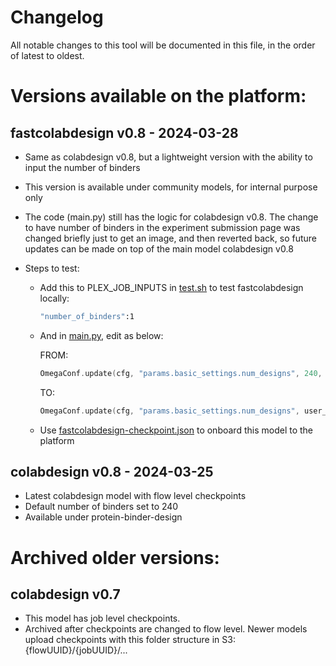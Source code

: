 # Changelog

All notable changes to this tool will be documented in this file, in the order of latest to oldest.

# Versions available on the platform:

## fastcolabdesign v0.8 - 2024-03-28

- Same as colabdesign v0.8, but a lightweight version with the ability to input the number of binders
- This version is available under community models, for internal purpose only
- The code (main.py) still has the logic for colabdesign v0.8. The change to have number of binders in the experiment submission page was changed briefly just to get an image, and then reverted back, so future updates can be made on top of the main model colabdesign v0.8
- Steps to test:


    - Add this to PLEX_JOB_INPUTS in [test.sh](test.sh) to test fastcolabdesign locally:
        ```bash
        "number_of_binders":1
        ```
    - And in [main.py](main.py), edit as below:
    
        FROM: 
        ```go
        OmegaConf.update(cfg, "params.basic_settings.num_designs", 240, merge=False)
        ```

        TO: 
        ```go
        OmegaConf.update(cfg, "params.basic_settings.num_designs", user_inputs["number_of_binders"], merge=False)
        ```

    - Use [fastcolabdesign-checkpoint.json](fastcolabdesign-checkpoint.json) to onboard this model to the platform

## colabdesign v0.8 - 2024-03-25

- Latest colabdesign model with flow level checkpoints
- Default number of binders set to 240
- Available under protein-binder-design

# Archived older versions:

## colabdesign v0.7

- This model has job level checkpoints.
- Archived after checkpoints are changed to flow level. Newer models upload checkpoints with this folder structure in S3: {flowUUID}/{jobUUID}/...
